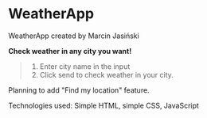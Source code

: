 # WeatherApp

WeatherApp created by Marcin Jasiński

 <b>Check weather in any city you want!</b>

> 1. Enter city name in the input
> 2. Click send to check weather in your city. 

Planning to add "Find my location" feature. 


Technologies used:
Simple HTML, simple CSS, JavaScript
